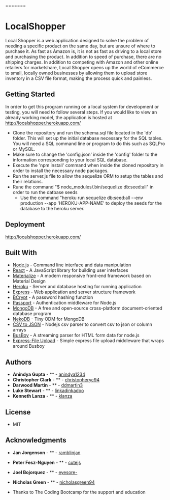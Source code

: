 =======
# LocalShopper

Local Shopper is a web application designed to solve the problem of needing a specific product on the same day, but are unsure of where to purchase it. As fast as Amazon is, it is not as fast as driving to a local store and purchasing the product. In addition to speed of purchase, there are no shipping charges. In addition to competing with Amazon and other online retailers for marketshare, Local Shopper opens up the world of eCommerce to small, locally owned businesses by allowing them to upload store inventory in a CSV file format, making the process quick and painless.

## Getting Started

In order to get this program running on a local system for development or testing, you will need to follow several steps. If you would like to view an already working model, the application is hosted at http://localshopper.herokuapp.com/

* Clone the repository and run the schema.sql file located in the 'db' folder. This will set up the initial database necessary for the SQL tables. You will need a SQL command line or program to do this such as SQLPro or MySQL.
* Make sure to change the 'config.json' inside the 'config' folder to the information corresponding to your local SQL database.
* Execute the 'npm install' command when inside the cloned repository in order to install the necessary node packages.
* Run the server.js file to allow the sequelize ORM to setup the tables and their relations.
* Rune the command "$ node_modules/.bin/sequelize db:seed:all" in order to run the datbase seeds
	* Use the command "heroku run sequelize db:seed:all --env production --app 'HEROKU-APP-NAME' to deploy the seeds for the database to the heroku server.

## Deployment

http://localshopper.herokuapp.com/

## Built With

* [Node.js](https://nodejs.org/en/) - Command line interface and data manipulation
* [React](https://reactjs.org/) - A JavaScript library for building user interfaces
* [Materialize](http://materializecss.com/) - A modern responsive front-end framework based on Material Design
* [Heroku](https://www.heroku.com/) - Server and database hosting for running application
* [Express](https://expressjs.com) - Web application and server structure framework
* [BCrypt](https://www.npmjs.com/package/bcrypt) - A password hashing function
* [Passport](http://www.passportjs.org/) - Authentication middleware for Node.js
* [MongoDB](https://www.mongodb.com) -  A free and open-source cross-platform document-oriented database program
* [NekoDB](https://www.npmjs.com/package/nekodb) - Tiny ODM for MongoDB
* [CSV to JSON](https://www.npmjs.com/package/csvtojson) - Nodejs csv parser to convert csv to json or column arrays
* [BusBoy](https://github.com/mscdex/busboy) - A streaming parser for HTML form data for node.js
* [Express-File Upload](https://www.npmjs.com/package/express-fileupload) - Simple express file upload middleware that wraps around Busboy

## Authors

* **Anindya Gupta** - ** - [anindya1234](https://github.com/anindya1234)
* **Christopher Clark** - ** - [christopheryc94](https://github.com/christopheryc94)
* **Darwood Martin** - ** - [ddmartin3](https://github.com/ddmartin3)
* **Luke Stewart** - ** - [linkadinkadoo](https://github.com/luke-stewart)
* **Kenneth Lanza** - ** - [klanza](https://github.com/klanza)

## License

* MIT

## Acknowledgments

* **Jan Jorgenson** - ** - [ramblinjan](https://github.com/ramblinjan)
* **Peter Fesz-Nguyen** - ** - [cutejs](https://github.com/cutejs)
* **Joel Bojorquez** - ** - [eyesore-](https://github.com/eyesore-)
* **Nicholas Green** - ** - [nicholasgreen94](https://github.com/nicholasgreen94)

* Thanks to The Coding Bootcamp for the support and education
